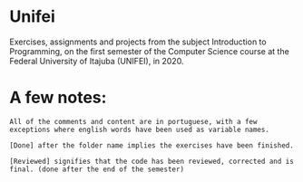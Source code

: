 # Unifei
 Exercises, assignments and projects from the subject Introduction to Programming, on the first semester of the Computer Science course at the Federal University of Itajuba (UNIFEI), in 2020.


# A few notes:

    All of the comments and content are in portuguese, with a few exceptions where english words have been used as variable names.

    [Done] after the folder name implies the exercises have been finished.
    
    [Reviewed] signifies that the code has been reviewed, corrected and is final. (done after the end of the semester)
    
 
